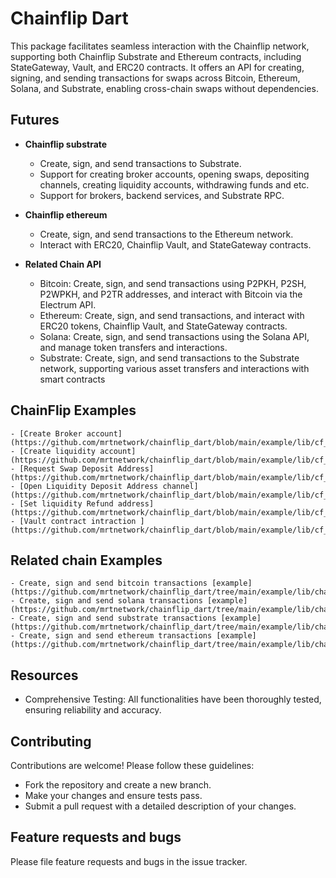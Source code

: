 # Chainflip Dart

This package facilitates seamless interaction with the Chainflip network, supporting both Chainflip Substrate and Ethereum contracts, including StateGateway, Vault, and ERC20 contracts. It offers an API for creating, signing, and sending transactions for swaps across Bitcoin, Ethereum, Solana, and Substrate, enabling cross-chain swaps without dependencies.

## Futures

- **Chainflip substrate**
  - Create, sign, and send transactions to Substrate.
  - Support for creating broker accounts, opening swaps, depositing channels, creating liquidity accounts, withdrawing funds and etc.
  - Support for brokers, backend services, and Substrate RPC.

- **Chainflip ethereum**
  - Create, sign, and send transactions to the Ethereum network.
  - Interact with ERC20, Chainflip Vault, and StateGateway contracts.


- **Related Chain API**
  - Bitcoin: Create, sign, and send transactions using P2PKH, P2SH, P2WPKH, and P2TR addresses, and interact with Bitcoin via the   Electrum API.
  - Ethereum: Create, sign, and send transactions, and interact with ERC20 tokens, Chainflip Vault, and StateGateway contracts.
  - Solana: Create, sign, and send transactions using the Solana API, and manage token transfers and interactions.
  - Substrate: Create, sign, and send transactions to the Substrate network, supporting various asset transfers and interactions with smart contracts

## ChainFlip Examples

    - [Create Broker account](https://github.com/mrtnetwork/chainflip_dart/blob/main/example/lib/cf_api/become_broker.dart)
    - [Create liquidity account](https://github.com/mrtnetwork/chainflip_dart/blob/main/example/lib/cf_api/become_liquidity.dart)
    - [Request Swap Deposit Address](https://github.com/mrtnetwork/chainflip_dart/blob/main/example/lib/cf_api/request_swap_deposit_address.dart)
    - [Open Liquidity Deposit Address channel](https://github.com/mrtnetwork/chainflip_dart/blob/main/example/lib/cf_api/open_liquidity_deposit_channel.dart)
    - [Set liquidity Refund address](https://github.com/mrtnetwork/chainflip_dart/blob/main/example/lib/cf_api/set_liquidity_refunt_address.dart)
    - [Vault contract intraction ](https://github.com/mrtnetwork/chainflip_dart/blob/main/example/lib/cf_api/vault_contract/swap_native.dart)

## Related chain Examples

    - Create, sign and send bitcoin transactions [example](https://github.com/mrtnetwork/chainflip_dart/tree/main/example/lib/chain_api/bitcoin_example)
    - Create, sign and send solana transactions [example](https://github.com/mrtnetwork/chainflip_dart/tree/main/example/lib/chain_api/solana_examples)
    - Create, sign and send substrate transactions [example](https://github.com/mrtnetwork/chainflip_dart/tree/main/example/lib/chain_api/substrate_examples)
    - Create, sign and send ethereum transactions [example](https://github.com/mrtnetwork/chainflip_dart/tree/main/example/lib/chain_api/ethereum_example)


## Resources

- Comprehensive Testing: All functionalities have been thoroughly tested, ensuring reliability and accuracy.

## Contributing

Contributions are welcome! Please follow these guidelines:

- Fork the repository and create a new branch.
- Make your changes and ensure tests pass.
- Submit a pull request with a detailed description of your changes.

## Feature requests and bugs

Please file feature requests and bugs in the issue tracker.
